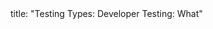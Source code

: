 <frontmatter>
title: "Testing Types: Developer Testing: What"
</frontmatter>

<include src="navbar.md" boilerplate />

<include src="unit-inPage-asFlat.md" boilerplate />